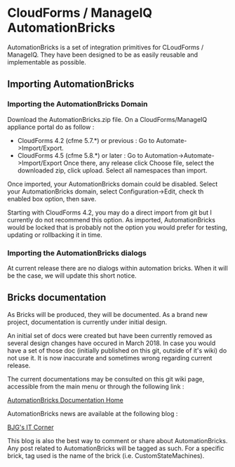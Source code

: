 # CloudForms / ManageIQ AutomationBricks

AutomationBricks is a set of integration primitives for CLoudForms / ManageIQ.
They have been designed to be as easily reusable and implementable as possible.

## Importing AutomationBricks

### Importing the AutomationBricks Domain
Download the AutomationBricks.zip file.
On a CloudForms/ManageIQ appliance portal do as follow :
 * CloudForms 4.2 (cfme 5.7.\*) or previous : Go to Automate->Import/Export. 
 * CloudForms 4.5 (cfme 5.8.\*) or later : Go to Automation->Automate->Import/Export
Once there, any release click Choose file, select the downloaded zip, click upload.
Select all namespaces than import.

Once imported, your AutomationBricks domain could be disabled. Select your AutomationBricks domain, select Configuration->Edit, check th enabled box option, then save.

Starting with CloudForms 4.2, you may do a direct import from git but I currently do not recommend this option.
As imported, AutomationBricks would be locked that is probably not the option you would prefer for testing, updating or rollbacking it in time.

### Importing the AutomationBricks dialogs
At current release there are no dialogs within automation bricks. When it will be the case, we will update this short notice.

## Bricks documentation
As Bricks will be produced, they will be documented.
As a brand new project, documentation is currently under initial design.

An initial set of docs were created but have been currently removed as several design changes have occured in March 2018. In case you would have a set of those doc (initially published on this git, outside of it's wiki) do not use it. It is now inaccurate and sometimes wrong regarding current release.

The current documentations may be consulted on this git wiki page, accessible from the main menu or through the following link :

[AutomationBricks Documentation Home](https://github.com/bjgillet/CloudForms-Automation-Bricks/wiki/Home)

AutomationBricks news are available at the following blog :

[BJG's IT Corner](https://bjgitcorner.blogspot.com)

This blog is also the best way to comment or share about AutomationBricks. Any post related to AutomationBricks will be tagged as such. For a specific brick, tag used is the name of the brick (i.e. CustomStateMachines).
